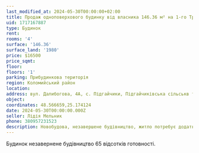 ```yaml
---
last_modified_at: 2024-05-30T00:00:00+02:00
title: Продаж одноповерхового будинку від власника 146.36 м² на 1-го Травня у с. Підгайчики
uid: 1717167887
type: Будинок
rent:
rooms: '4'
surface: '146.36'
surface_land: '1980'
price: $16500
price_sqmt:
floor:
floors: '1'
parking: Прибудинкова територія
region: Коломийський район
location:
address: вул. Далибогова, 4А, с. Підгайчики, Підгайчиківська сільськв територіальна громада
object:
coordinates: 48.566659,25.174124
date: 2024-05-30T00:00:00.000Z
seller: Лідія Мельник
phone: 380957231523
description: Новобудова, незавершене будівництво, житло потребує додаткових ремонтно-оздоблювальних робіт
---
```


Будинок незавернене будівництво 65 відсотків готовності.
